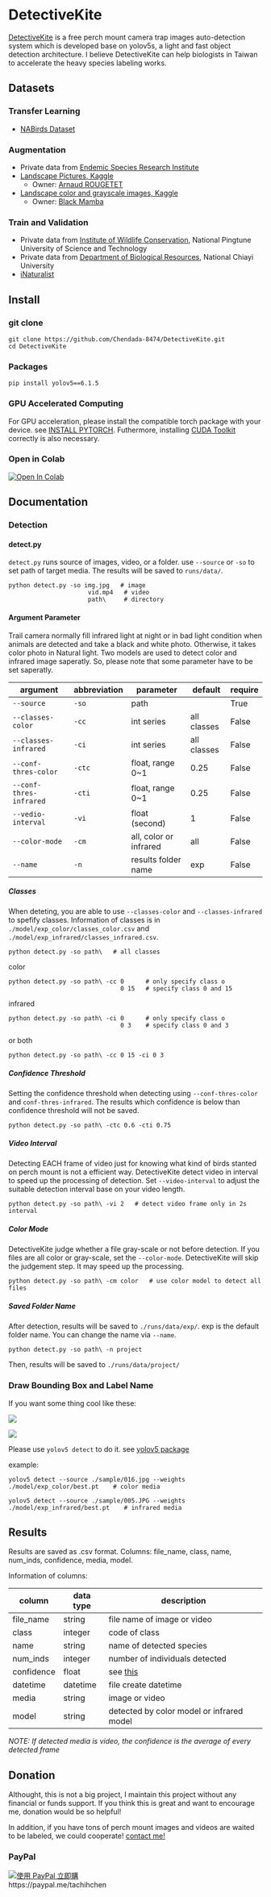 # DetectiveKite

[DetectiveKite](https://github.com/Chendada-8474/DetectiveKite) is a free perch mount camera trap images auto-detection system which is developed base on yolov5s, a light and fast object detection architecture. I believe DetectiveKite can help biologists in Taiwan to accelerate the heavy species labeling works.

## Datasets

### Transfer Learning
- [NABirds Dataset](https://dl.allaboutbirds.org/nabirds)

### Augmentation
- Private data from [Endemic Species Research Institute](https://www.tesri.gov.tw)
- [Landscape Pictures, Kaggle](https://www.kaggle.com/datasets/arnaud58/landscape-pictures)
    - Owner: [Arnaud ROUGETET](https://www.kaggle.com/arnaud58)
- [Landscape color and grayscale images, Kaggle](https://www.kaggle.com/datasets/theblackmamba31/landscape-image-colorization)
    - Owner: [Black Mamba](https://www.kaggle.com/theblackmamba31)

### Train and Validation
- Private data from [Institute of Wildlife Conservation](http://wildmic.npust.edu.tw/bin/home.php), National Pingtune University of Science and Technology
- Private data from [Department of Biological Resources](https://www.ncyu.edu.tw/biors/), National Chiayi University
- [iNaturalist](https://www.inaturalist.org)

## Install

### git clone
```
git clone https://github.com/Chendada-8474/DetectiveKite.git
cd DetectiveKite
```

### Packages
```
pip install yolov5==6.1.5
```

### GPU Accelerated Computing
For GPU acceleration, please install the compatible torch package with your device. see [INSTALL PYTORCH](https://pytorch.org). Futhermore, installing [CUDA Toolkit](https://developer.nvidia.com/cuda-toolkit) correctly is also necessary.

### Open in Colab
<a href="https://colab.research.google.com/drive/125qZCGMw5hRn6u5hbekUEUs3aViq-H9n?usp=sharing"><img src="https://colab.research.google.com/assets/colab-badge.svg" alt="Open In Colab"></a>

## Documentation

### Detection

#### detect.py
`detect.py` runs source of images, video, or a folder. use `--source` or `-so` to set path of target media. The results will be saved to `runs/data/`.

```
python detect.py -so img.jpg   # image
                      vid.mp4   # video
                      path\     # directory
```

#### Argument Parameter

Trail camera normally fill infrared light at night or in bad light condition when animals are detected and take a black and white photo. Otherwise, it takes color photo in Natural light. Two models are used to detect color and infrared image saperatly. So, please note that some parameter have to be set saperatly.

| argument | abbreviation | parameter | default | require |
| -------- | -------- | -------- | -------- | ------- |
| `--source`              | `-so`  | path                   |  | True |
| `--classes-color`       | `-cc`  | int series             | all classes | False |
| `--classes-infrared`    | `-ci`  | int series             | all classes | False |
| `--conf-thres-color`    | `-ctc` | float, range 0~1       | 0.25 | False |
| `--conf-thres-infrared` | `-cti` | float, range 0~1       | 0.25 | False |
| `--vedio-interval`      | `-vi`  | float (second)           | 1 | False |
| `--color-mode`          | `-cm`  | all, color or infrared | all | False |
| `--name`                | `-n`   | results folder name    | exp |  False |

##### Classes


When deteting, you are able to use
`--classes-color` and `--classes-infrared` to spefify classes. Information of classes is in `./model/exp_color/classes_color.csv` and `./model/exp_infrared/classes_infrared.csv`.
```
python detect.py -so path\   # all classes
```

color
```
python detect.py -so path\ -cc 0      # only specify class o
                               0 15   # specify class 0 and 15
```

infrared
```
python detect.py -so path\ -ci 0      # only specify class o
                               0 3    # specify class 0 and 3
```

or both
```
python detect.py -so path\ -cc 0 15 -ci 0 3
```

##### Confidence Threshold
Setting the confidence threshold when detecting using `--conf-thres-color` and `conf-thres-infrared`. The results which confidence is below than confidence threshold will not be saved.

```
python detect.py -so path\ -ctc 0.6 -cti 0.75
```

##### Video Interval
Detecting EACH frame of video just for knowing what kind of birds stanted on perch mount is not a efficient way. DetectiveKite detect video in interval to speed up the processing of detection. Set `--video-interval` to adjust the suitable detection interval base on your video length.

```
python detect.py -so path\ -vi 2   # detect video frame only in 2s interval
```

##### Color Mode
DetectiveKite judge whether a file gray-scale or not before detection. If you files are all color or gray-scale, set the `--color-mode`. DetectiveKite will skip the judgement step. It may speed up the processing.

```
python detect.py -so path\ -cm color   # use color model to detect all files
```

##### Saved Folder Name
After detection, results will be saved to `./runs/data/exp/`. exp is the default folder name. You can change the name via `--name`.

```
python detect.py -so path\ -n project
```

Then, results will be saved to `./runs/data/project/`

### Draw Bounding Box and Label Name
If you want some thing cool like these:

![](https://github.com/Chendada-8474/DetectiveKite/blob/main/runs/detect/exp/016.jpg?raw=true)

![](https://github.com/Chendada-8474/DetectiveKite/blob/main/runs/detect/exp2/005.JPG?raw=true)

Please use `yolov5 detect` to do it. see [yolov5 package](https://pypi.org/project/yolov5/)

example:
```
yolov5 detect --source ./sample/016.jpg --weights ./model/exp_color/best.pt    # color media
```
```
yolov5 detect --source ./sample/005.JPG --weights ./model/exp_infrared/best.pt    # infrared media
```


## Results
Results are saved as .csv format. Columns: file_name, class, name, num_inds, confidence, media, model.

Information of columns:

| column   | data type | description |
| -------- | -------- | -------- |
| file_name       | string    | file name of image or video  |
| class           | integer   | code of class |
| name            | string    | name of detected species |
| num_inds        | integer   | number of individuals detected |
| confidence      | float     | see [this](https://chih-sheng-huang821.medium.com/深度學習-物件偵測-you-only-look-once-yolo-4fb9cf49453c) |
| datetime        | datetime  | file create datetime |
| media           | string    | image or video |
| model           | string    | detected by color model or infrared model |

*NOTE: If detected media is video, the confidence is the average of every detected frame*

## Donation
Althought, this is not a big project, I maintain this project without any financial or funds support. If you think this is great and want to encourage me, donation would be so helpful!

In addition, if you have tons of perch mount images and videos are waited to be labeled, we could cooperate! [contact me!](https://chendada-8474.github.io/)

### PayPal
<!-- PayPal Logo -->
<tr><td align="center"></td></tr><tr><td align="center"><a href="https://paypal.me/tachihchen" title="tachihchen" onclick="javascript:window.open('https://www.paypal.com/tw/webapps/mpp/paypal-popup?locale.x=zh_TW','WIPaypal','toolbar=no, location=no, directories=no, status=no, menubar=no, scrollbars=yes, resizable=yes, width=1060, height=700'); return false;"><img src="https://www.paypalobjects.com/webstatic/en_US/i/buttons/pp-acceptance-medium.png" alt="使用 PayPal 立即購" /></a></td></tr>
<!-- PayPal Logo -->
<br>
https://paypal.me/tachihchen